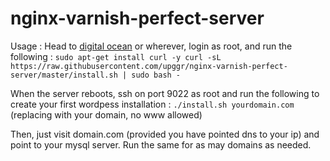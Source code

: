 # nginx-varnish-perfect-server

Usage :
Head to [digital ocean](https://m.do.co/c/6e83df0e17c6) or wherever, login as root, and run the following :
`sudo apt-get install curl -y
curl -sL https://raw.githubusercontent.com/upggr/nginx-varnish-perfect-server/master/install.sh | sudo bash -`

When the server reboots, ssh on port 9022 as root and run the following to create your first wordpess installation :
`./install.sh yourdomain.com` (replacing with your domain, no www allowed)

Then, just visit domain.com (provided you have pointed dns to your ip) and point to your mysql server. Run the same for as may domains as needed.

